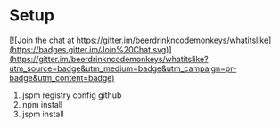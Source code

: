 # Setup

[![Join the chat at https://gitter.im/beerdrinkncodemonkeys/whatitslike](https://badges.gitter.im/Join%20Chat.svg)](https://gitter.im/beerdrinkncodemonkeys/whatitslike?utm_source=badge&utm_medium=badge&utm_campaign=pr-badge&utm_content=badge)
1. jspm registry config github
2. npm install
3. jspm install
